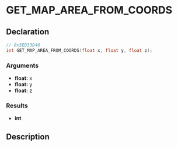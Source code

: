 # GET_MAP_AREA_FROM_COORDS

## Declaration
```cpp
// 0x5ED33D46
int GET_MAP_AREA_FROM_COORDS(float x, float y, float z);
```

### Arguments
- **float:** x
- **float:** y
- **float:** z

### Results
- **int**

## Description
